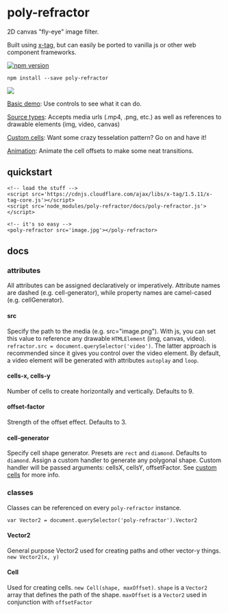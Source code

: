 # poly-refractor

2D canvas "fly-eye" image filter. 

Built using [x-tag](x-tag.github.io), but can easily be ported to vanilla js or other web component frameworks.

[![npm version](https://badge.fury.io/js/poly-refractor.svg)](https://badge.fury.io/js/poly-refractor) 

`npm install --save poly-refractor`

![](https://media.giphy.com/media/l4FGBi9E8Gze0ns5i/giphy.gif)

[Basic demo](https://positlabs.github.io/poly-refractor/examples/): Use controls to see what it can do.

[Source types](https://positlabs.github.io/poly-refractor/examples/source-types.html): Accepts media urls (.mp4, .png, etc.) as well as references to drawable elements (img, video, canvas)

[Custom cells](https://positlabs.github.io/poly-refractor/examples/custom-cell.html): Want some crazy tesselation pattern? Go on and have it! 

[Animation](https://positlabs.github.io/poly-refractor/examples/animation.html): Animate the cell offsets to make some neat transitions.

## quickstart

```
<!-- load the stuff -->
<script src='https://cdnjs.cloudflare.com/ajax/libs/x-tag/1.5.11/x-tag-core.js'></script>
<script src='node_modules/poly-refractor/docs/poly-refractor.js'></script>

<!-- it's so easy -->
<poly-refractor src='image.jpg'></poly-refractor>
```

## docs

### attributes

All attributes can be assigned declaratively or imperatively. Attribute names are dashed (e.g. cell-generator), while property names are camel-cased (e.g. cellGenerator).

#### src

Specify the path to the media (e.g. src="image.png"). With js, you can set this value to reference any drawable `HTMLElement` (img, canvas, video). `refractor.src = document.querySelector('video')`. The latter approach is recommended since it gives you control over the video element. By default, a video element will be generated with attributes `autoplay` and `loop`.

#### cells-x, cells-y

Number of cells to create horizontally and vertically. Defaults to 9.

#### offset-factor

Strength of the offset effect. Defaults to 3.

#### cell-generator

Specify cell shape generator. Presets are `rect` and `diamond`. Defaults to `diamond`. Assign a custom handler to generate any polygonal shape. Custom handler will be passed arguments: cellsX, cellsY, offsetFactor. See [custom cells](https://positlabs.github.io/poly-refractor/examples/custom-cell.html) for more info.

### classes

Classes can be referenced on every `poly-refractor` instance. 

`var Vector2 = document.querySelector('poly-refractor').Vector2`

#### Vector2

General purpose Vector2 used for creating paths and other vector-y things. `new Vector2(x, y)`

#### Cell

Used for creating cells. `new Cell(shape, maxOffset)`. `shape` is a `Vector2` array that defines the path of the shape. `maxOffset` is a `Vector2` used in conjunction with `offsetFactor` 


